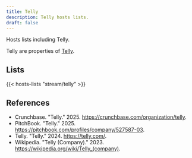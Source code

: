 ```yaml
---
title: Telly
description: Telly hosts lists.
draft: false
---
```


Hosts lists including Telly.

Telly are properties of [Telly](https://telly.com/).

## Lists

{{< hosts-lists "stream/telly" >}}

## References

+ Crunchbase. "Telly." 2025. https://crunchbase.com/organization/telly.
+ PitchBook. "Telly." 2025. https://pitchbook.com/profiles/company/527587-03.
+ Telly. "Telly." 2024. https://telly.com/.
+ Wikipedia. "Telly (Company)." 2023. https://wikipedia.org/wiki/Telly_(company).

